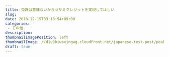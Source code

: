 ```yaml
---
title: 免許は意味ないからセサミクレジットを実現してほしい
slug: 
date: 2018-12-19T03:18:54+09:00
categories: 
 - その他
description: 
thumbnailImagePosition: left
thumbnailImage: //d1u9biwaxjngwg.cloudfront.net/japanese-test-post/peak-140.jpg
draft: true
---
```


<!--more-->


